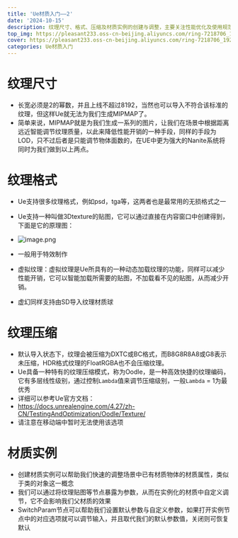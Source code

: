 ```yaml
---
title: 'Ue材质入门——2'
date: '2024-10-15'
description: 纹理尺寸、格式、压缩及材质实例的创建与调整，主要关注性能优化及使用规范。
top_img: https://pleasant233.oss-cn-beijing.aliyuncs.com/ring-7218706_1920.png
cover: https://pleasant233.oss-cn-beijing.aliyuncs.com/ring-7218706_1920.png
categories: Ue材质入门
---
```

# 纹理尺寸

* 长宽必须是2的幂数，并且上线不超过8192，当然也可以导入不符合该标准的纹理，但这样Ue就无法为我们生成MIPMAP了。
* 简单来说，MIPMAP就是为我们生成一系列的图片，让我们在场景中根据距离远近智能调节纹理质量，以此来降低性能开销的一种手段，同样的手段为LOD，只不过后者是只能调节物体面数的，在UE中更为强大的Nanite系统将同时为我们做到以上两点。

# 纹理格式

* Ue支持很多纹理格式，例如psd，tga等，这两者也是最常用的无损格式之一
* Ue支持一种叫做3Dtexture的贴图，它可以通过直接在内容窗口中创建得到，下面是它的原理图：
* ![image.png](https://pleasant233.oss-cn-beijing.aliyuncs.com/20240929200955.png)
* 一般用于特效制作

* 虚拟纹理：虚拟纹理是Ue所具有的一种动态加载纹理的功能，同样可以减少性能开销，它可以智能加载所需要的贴图，不加载看不见的贴图，从而减少开销。
* 虚幻同样支持由SD导入纹理材质球

# 纹理压缩

* 默认导入状态下，纹理会被压缩为DXTC或BC格式，而B8G8R8A8或G8表示未压缩，HDR格式纹理的FloatRGBA也不会压缩纹理。
* Ue具备一种特有的纹理压缩模式，称为Oodle，是一种高效快捷的纹理编码，它有多层线性级别，通过控制`Lambda`值来调节压缩级别，一般`Lambda` = 1为最优秀
* 详细可以参考Ue官方文档：
* https://docs.unrealengine.com/4.27/zh-CN/TestingAndOptimization/Oodle/Texture/
* 请注意在移动端中暂时无法使用该选项

# 材质实例

* 创建材质实例可以帮助我们快速的调整场景中已有材质物体的材质属性，类似于类的对象这一概念
* 我们可以通过将纹理贴图等节点暴露为参数，从而在实例化的材质中自定义调节，它不会影响我们父材质的效果
* SwitchParam节点可以帮助我们设置默认参数与自定义参数，如果打开实例节点中的对应选项就可以调节输入，并且取代我们的默认参数值，关闭则可恢复默认
